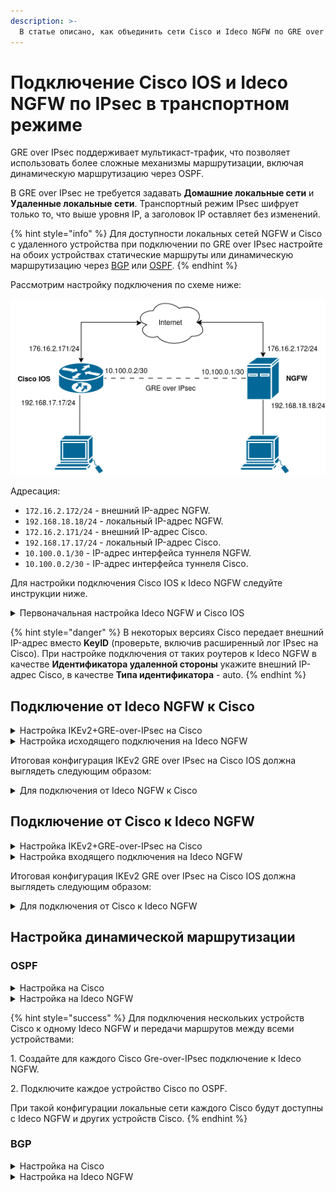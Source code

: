 ```yaml
---
description: >-
  В статье описано, как объединить сети Cisco и Ideco NGFW по GRE over IPsec с использованием PSK.
---
```


# Подключение Cisco IOS и Ideco NGFW по IPsec в транспортном режиме

GRE over IPsec поддерживает мультикаст-трафик, что позволяет использовать более сложные механизмы маршрутизации, включая динамическую маршрутизацию через OSPF.

В GRE over IPsec не требуется задавать **Домашние локальные сети** и **Удаленные локальные сети**. Транспортный режим IPsec шифрует только то, что выше уровня IP, а заголовок IP оставляет без изменений.

{% hint style="info" %}
Для доступности локальных сетей NGFW и Cisco с удаленного устройства при подключении по GRE over IPsec настройте на обоих устройствах статические маршруты или динамическую маршрутизацию через [BGP](/settings/services/bgp.md) или [OSPF](/settings/services/ospf.md).
{% endhint %}

Рассмотрим настройку подключения по схеме ниже:

![](/.gitbook/assets/connect-utm-to-cisco-via-ipsec.png)

Адресация:

* `172.16.2.172/24` - внешний IP-адрес NGFW.
* `192.168.18.18/24` - локальный IP-адрес NGFW.
* `172.16.2.171/24` - внешний IP-адрес Cisco.
* `192.168.17.17/24` - локальный IP-адрес Cisco.
* `10.100.0.1/30` - IP-адрес интерфейса туннеля NGFW.
* `10.100.0.2/30` - IP-адрес интерфейса туннеля Cisco.


Для настройки подключения Cisco IOS к Ideco NGFW следуйте инструкции ниже.

<details>

<summary>Первоначальная настройка Ideco NGFW и Cisco IOS</summary>

## Настройка Ideco NGFW

Настройте на Ideco NGFW локальный и внешний интерфейсы. Инструкция по настройке - в [статье](/installation/initial-setup.md).

## Настройка Cisco IOS через консоль

1\. Настройте локальный интерфейс:

```
enable
conf t
interface GigabitEthernet2
ip address <локальный IP Cisco> <маска подсети>
no shutdown
ip nat inside
exit
```

2\. Настройте внешний интерфейс:

```
interface GigabitEthernet1
ip address <внешний IP Cisco> <маска подсети>
no shutdown
ip nat outside
exit
```

3\. Проверьте наличие связи между внешними интерфейсами Ideco NGFW и Cisco. Для этого в консоли Cisco используйте команду `ping <внешний IP NGFW>`. Результат вывода команды - наличие ICMP-ответов.

4\. Создайте access-list и NAT для доступа из локальной сети в интернет:

```
ip access-list extended NAT
permit ip <локальная подсеть Cisco> <обратная маска подсети> any
exit
ip nat inside source list NAT interface gigabitEthernet 1 overload
``` 

5\. Сохраните настройки конфигурации:

```
write memory
```

5\. **После сохранения настроек проверьте, что из локальной сети Cisco присутствует доступ в интернет.**\
   Для этого перейдите на какой-нибудь сайт (например: [https://www.cisco.com/](https://www.cisco.com)) с устройства в локальной сети Cisco.

</details>

{% hint style="danger" %}
В некоторых версиях Cisco передает внешний IP-адрес вместо **KeyID** (проверьте, включив расширенный лог IPsec на Cisco). При настройке подключения от таких роутеров к Ideco NGFW в качестве **Идентификатора удаленной стороны** укажите внешний IP-адрес Cisco, в качестве **Типа идентификатора** - auto.
{% endhint %}

## Подключение от Ideco NGFW к Cisco

<details>

<summary>Настройка IKEv2+GRE-over-IPsec на Cisco</summary>

1\. Создайте proposal:

```
conf t
crypto ikev2 proposal ikev2proposal
encryption aes-cbc-256
integrity sha256
group 19
exit
```

2\. Создайте policy:

```
crypto ikev2 policy ikev2policy
match fvrf any
proposal ikev2proposal
exit
```

3\. Создайте peer (key-id - идентификатор удаленной стороны, т. е. Ideco NGFW):

* Для подключения от Ideco NGFW к Cisco:

```
crypto ikev2 keyring key
peer strongswan
address <внешний IP-адрес NGFW>
pre-shared-key local <psk>
pre-shared-key remote <psk>
exit
exit
```

* Для подключения от Cisco к Ideco NGFW:

```
crypto ikev2 keyring key
peer strongswan
address <внешний IP NGFW>
identity key-id <key-id> # Если Cisco передает IP вместо key-id, то identity address <внешний IP-адрес Cisco>
pre-shared-key local <psk>
pre-shared-key remote <psk>
exit
exit
```

4\. Создайте IKEv2 profile (key-id - идентификатор удаленной стороны, т. е. Ideco NGFW):

* Для подключения от Ideco NGFW к Cisco:

```
crypto ikev2 profile ikev2profile
match identity remote key-id <key-id>
authentication remote pre-share
authentication local pre-share
keyring local key
dpd 10 3 periodic
exit
```

* Для подключения от Cisco к Ideco NGFW:

```
crypto ikev2 profile ikev2profile
match identity remote address <внешний IP NGFW> 255.255.255.255
authentication remote pre-share
authentication local pre-share
keyring local key
dpd 10 3 periodic
exit
```

5\. Настройте шифрование в ESP:

```
crypto ipsec transform-set TS esp-gcm 256
mode transport
exit
```

6\. Настройте профиль IPsec:

```
crypto ipsec profile ikev2TSprofile
set transform-set TS
set pfs group19
set ikev2-profile ikev2profile
exit
```

7\. Создайте туннельный интерфейс:

```
interface Tunnel0
ip address <IP-адрес интерфейса туннеля Cisco> <маска подсети>
ip mtu 1400
tunnel source GigabitEthernet 1
tunnel destination <внешний IP-адрес NGFW>
tunnel protection ipsec profile ikev2TSprofile
exit
```

8\. Настройте динамическую маршрутизацию (BGP или OSPF) или статический маршрут до локальных сетей Ideco NGFW:

```
ip route <локальная подсеть за NGFW> <маска подсети> <IP интерфейса туннеля NGFW>
```

9\. Сохраните настройки конфигурации:

```
write memory
```

</details>


<details>

<summary>Настройка исходящего подключения на Ideco NGFW</summary>

Для настройки исходящего IPsec-подключения на Ideco NGFW выполните действия:

1\. В веб-интерфейсе Ideco NGFW откройте вкладку **Сервисы -> IPsec -> Исходящие подключения**.

2\. Добавьте новое подключение:

![](/.gitbook/assets/ipsec27.png)

   * **Название** - любое.
   * **Зона** - укажите зону для добавления IPSec подключения.
   * **Режим работы** - выберите **Транспортный**.
   * **Адрес удаленного устройства** - введите IP-адрес Cisco.
   * **IP-адрес интерфейса туннеля** - укажите IP-адрес интерфейса GRE-туннеля NGFW.
   * **Удаленный IP-адрес туннеля** - укажите IP-адрес интерфейса GRE-туннеля Cisco. Поле необязательное и заполняется для получения статистики о потере пакетов, средней задержке и джиттере.
   * **Тип аутентификации** - PSK.
   * **PSK** - будет сгенерирован случайный PSK-ключ. Он потребуется, чтобы настроить подключение в Cisco.
   * **NGFW идентификатор** - введенный ключ будет использоваться для идентификации исходящего подключения. Введите также этот идентификатор в Cisco.
   * **Индекс интерфейса для Netflow** - введите индекс для идентификации интерфейса (целое число от 0 до 65535), если используете Netflow.

3\. Проверьте, что подключение установилось (в столбце **Статусы** зеленым цветом будет подсвечена надпись **Установлено**).

4\. Проверьте наличие трафика между туннельными интерфейсами NGFW и Cisco. Для этого в консоли Cisco или терминале NGFW используйте утилиту `ping`.

</details>

Итоговая конфигурация IKEv2 GRE over IPsec на Cisco IOS должна выглядеть следующим образом:

<details>

<summary>Для подключения от Ideco NGFW к Cisco</summary>

```
crypto ikev2 proposal ikev2proposal
encryption aes-cbc-256
integrity sha256
group 2

!
crypto ikev2 policy ikev2policy
match fvrf any
proposal ikev2proposal
!
!
crypto ikev2 keyring key
 peer strongswan
  address <внешний IP-адрес NGFW>
  pre-shared-key local <psk>
  pre-shared-key remote <psk>
!
!
crypto ikev2 profile ikev2profile
 match identity remote key-id <key-id>
 authentication remote pre-share
 authentication local pre-share
 keyring local key
 dpd 10 3 periodic
!
!
crypto ipsec transform-set TS esp-gcm 256
 mode transport
!
!
crypto ipsec profile ikev2TSprofile
 set transform-set TS
 set pfs group2
 set ikev2-profile ikev2profile
!
!
interface Tunnel0
 ip address <IP-адрес интерфейса туннеля Cisco> <маска подсети>
 ip mtu 1400
 tunnel source GigabitEthernet 1
 tunnel destination <внешний IP-адрес NGFW>
 tunnel protection ipsec profile ikev2TSprofile
!
interface GigabitEthernet1
! внешний интерфейс
 ip address <внешний IP Cisco> <маска подсети>
 ip nat outside
 negotiation auto
 no mop enabled
 no mop sysid

interface GigabitEthernet2
! локальный интерфейс
 ip address <локальный IP Cisco> <маска подсети>
 ip nat inside
 negotiation auto
 no mop enabled
 no mop sysid
!
ip nat inside source list NAT interface GigabitEthernet1 overload
ip route <локальная подсеть за NGFW> <маска подсети> <IP интерфейса туннеля NGFW>
!
ip access-list extended NAT
 permit ip <локальная подсеть Cisco> <обратная маска подсети> any
```

</details>

## Подключение от Cisco к Ideco NGFW

<details>

<summary>Настройка IKEv2+GRE-over-IPsec на Cisco</summary>

1\. Создайте proposal:

```
conf t
crypto ikev2 proposal ikev2proposal
encryption aes-cbc-256
integrity sha256
group 19
exit
```

2\. Создайте policy:

```
crypto ikev2 policy ikev2policy
match fvrf any
proposal ikev2proposal
exit
```

3\. Создайте peer (key-id - идентификатор удаленной стороны, т. е. Ideco NGFW):

```
crypto ikev2 keyring key
peer strongswan
address <внешний IP NGFW>
identity key-id <key-id> # Если Cisco передает IP вместо key-id, то identity address <внешний IP-адрес Cisco>
pre-shared-key local <psk>
pre-shared-key remote <psk>
exit
exit
```

4\. Создайте IKEv2 profile (key-id - идентификатор удаленной стороны, т. е. Ideco NGFW):

```
crypto ikev2 profile ikev2profile
match identity remote address <внешний IP NGFW> 255.255.255.255
authentication remote pre-share
authentication local pre-share
keyring local key
dpd 10 3 periodic
exit
```

5\. Настройте шифрование в ESP:

```
crypto ipsec transform-set TS esp-gcm 256
mode transport
exit
```

6\. Настройте профиль IPsec:

```
crypto ipsec profile ikev2TSprofile
set transform-set TS
set pfs group19
set ikev2-profile ikev2profile
exit
```

7\. Создайте туннельный интерфейс:

```
interface Tunnel0
ip address <IP-адрес интерфейса туннеля Cisco> <маска подсети>
ip mtu 1400
tunnel source GigabitEthernet 1
tunnel destination <внешний IP-адрес NGFW>
tunnel protection ipsec profile ikev2TSprofile
exit
```

8\. Настройте динамическую маршрутизацию (BGP или OSPF) или статический маршрут до локальных сетей Ideco NGFW:

```
ip route <локальная подсеть за NGFW> <маска подсети> <IP интерфейса туннеля NGFW>
```

9\. Сохраните настройки конфигурации:

```
write memory
```

</details>

<details>

<summary>Настройка входящего подключения на Ideco NGFW</summary>

Для настройки входящего IPsec-подключения на Ideco NGFW выполните действия:

1\. В веб-интерфейсе Ideco NGFW откройте вкладку **Сервисы -> IPsec -> Устройства(входящие подключения)**.

2\. Добавьте новое подключение:

![](/.gitbook/assets/ipsec28.png)

   * **Название** - любое.
   * **Зона** - укажите зону для добавления IPsec-подключения.
   * **Режим работы** - выберите **Транспортный**.
   * **IP-адрес интерфейса туннеля** - укажите IP-адрес интерфейса GRE-туннеля NGFW.
   * **Удаленный IP-адрес туннеля** - укажите IP-адрес интерфейса GRE-туннеля Cisco. Поле необязательное и заполняется для получения статистики о потере пакетов, средней задержке и джиттере.
   * **Тип аутентификации** - PSK.
   * **PSK** - укажите PSK-ключ.
   * **Тип идентификатора** - keyid или auto, если Cisco передает IP-адрес вместо key-id.
   * **Идентификатор удаленной стороны** - вставьте идентификатор Cisco (параметр Key ID) или IP-адрес Cisco, если Cisco передает IP-адрес вместо key-id.
   * **Индекс интерфейса для Netflow** - введите индекс для идентификации интерфейса (целое число от 0 до 65535), если используете Netflow.

3\. Сохраните созданное подключение, затем нажмите на кнопку **Включить**.

4\. Проверьте, что подключение установлено (в столбце **Статусы** зеленым цветом будет подсвечена надпись **Установлено**).

5\. Проверьте наличие трафика между туннельными интерфейсами NGFW и Cisco. Для этого в консоли Cisco или терминале NGFW используйте утилиту `ping`.

</details>

Итоговая конфигурация IKEv2 GRE over IPsec на Cisco IOS должна выглядеть следующим образом:

<details>

<summary>Для подключения от Cisco к Ideco NGFW</summary>

```
crypto ikev2 proposal ikev2proposal
encryption aes-cbc-256
integrity sha256
group 2

!
crypto ikev2 policy ikev2policy
match fvrf any
proposal ikev2proposal
!
!
crypto ikev2 keyring key
 peer strongswan
  address <внешний IP NGFW>
  identity key-id <key-id> # Если Cisco передает IP вместо key-id, то identity address <внешний IP-адрес Cisco>
  pre-shared-key local <psk>
  pre-shared-key remote <psk>
!
!
crypto ikev2 profile ikev2profile
 match identity remote address <внешний IP NGFW> 255.255.255.255
 authentication remote pre-share
 authentication local pre-share
 keyring local key
!
!
crypto ipsec transform-set TS esp-gcm 256
 mode transport
!
!
crypto ipsec profile ikev2TSprofile
 set transform-set TS
 set pfs group2
 set ikev2-profile ikev2profile
!
!
interface Tunnel0
 ip address <IP-адрес интерфейса туннеля Cisco> <маска подсети>
 ip mtu 1400
 tunnel source GigabitEthernet 1
 tunnel destination <внешний IP-адрес NGFW>
 tunnel protection ipsec profile ikev2TSprofile
!
interface GigabitEthernet1
! внешний интерфейс
 ip address <внешний IP Cisco> <маска подсети>
 ip nat outside
 negotiation auto
 no mop enabled
 no mop sysid

interface GigabitEthernet2
! локальный интерфейс
 ip address <локальный IP Cisco> <маска подсети>
 ip nat inside
 negotiation auto
 no mop enabled
 no mop sysid
!
ip nat inside source list NAT interface GigabitEthernet1 overload
ip route <локальная подсеть за NGFW> <маска подсети> <IP интерфейса туннеля NGFW>
!
ip access-list extended NAT
 permit ip <локальная подсеть Cisco> <обратная маска подсети> any
```

</details>

## Настройка динамической маршрутизации

### OSPF

<details>

<summary>Настройка на Cisco</summary>

Настройте процесс OSPF на роутере (значение `area` должно совпадать на Cisco и NGFW):

```
conf t
router ospf 1
passive-interface default
 no passive-interface Tunnel0
 network <подсеть туннельного интерфейса Cisco> <обратная маска> area 0
 network <локальная подсеть Cisco> <обратная маска> area 0
exit
```

</details>

<details>

<summary>Настройка на Ideco NGFW</summary>

1\. Перейдите в раздел **Сервисы -> OSPF** и нажмите **Добавить**.

2\. Заполните поля:

![](/.gitbook/assets/ospf9.png)

* **Интерфейс** - выберите GRE-over-Ipsec интерфейс Ideco NGFW, настроенный ранее.
* **Название зоны** - введите номер зоны (значение `area`, должно совпадать на NGFW и Cisco). Можно ввести в виде числа или IP-адреса, нажав иконку ![](/.gitbook/assets/icon-ospf.png).
* **Вес** - введите стоимость маршрута.

3\. Нажмите **Сохранить**. 

4\. Включите модуль **OSPF**.

</details>

{% hint style="success" %}
Для подключения нескольких устройств Cisco к одному Ideco NGFW и передачи маршрутов между всеми устройствами:

1\. Создайте для каждого Cisco Gre-over-IPsec подключение к Ideco NGFW.

2\. Подключите каждое устройство Cisco по OSPF.

При такой конфигурации локальные сети каждого Cisco будут доступны с Ideco NGFW и других устройств Cisco.
{% endhint %}

### BGP

<details>

<summary>Настройка на Cisco</summary>

Настройте процесс BGP на роутере:

```
conf t
router bgp 3500
 neighbor <IP интерфейса туннеля NGFW> remote-as 3501
 neighbor <IP интерфейса туннеля NGFW> ebgp-multihop 2
 neighbor <IP интерфейса туннеля NGFW> update-source Tunnel0
 !
 address-family ipv4
  network <локальная подсеть Cisco> mask <маска подсети>
  neighbor <IP интерфейса туннеля NGFW> activate
 exit-address-family
```

</details>

<details>

<summary>Настройка на Ideco NGFW</summary>

1\. Перейдите в раздел **Сервисы -> BGP** и нажмите **Добавить**.

2\. В **Настройках** введите номер автономной системы в строку **Номер AS** и нажмите **Сохранить**.

3\. Заполните поля:

![](/.gitbook/assets/bgp3.png)

* **Исходящий интерфейс** - выберите **Любой**.
* **IP-адрес** - укажите IP-адрес интерфейса туннеля Cisco.
* **Номер AS** - номер AS Cisco (указанный в команде `router bgp 3500`).
* **Входящие сети** - укажите локальные сети Cisco.
* **Анонсируемые сети** - укажите локальные сети Ideco NGFW.

4\. Заполните **Дополнительные настройки** [BGP](/settings/services/bgp.md) и нажмите **Сохранить**.

5\. Включите модуль **BGP**.

</details>

